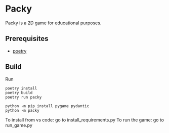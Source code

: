 # Packy

Packy is a 2D game for educational purposes.


## Prerequisites

- [poetry](https://python-poetry.org/)

## Build

Run

```
poetry install
poetry build
poetry run packy
```


```
python -m pip install pygame pydantic
python -m packy
```

To install from vs code: go to install_requirements.py
To run the game: go to run_game.py
